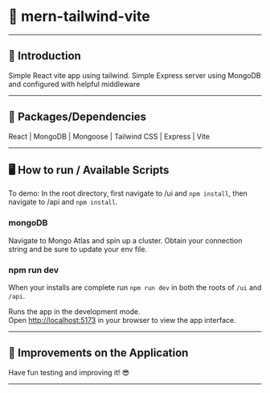 
# 👾 mern-tailwind-vite
---

## 👋  Introduction

Simple React vite app using tailwind. 
Simple Express server using MongoDB and configured with helpful middleware

---

## 💪  Packages/Dependencies

React | MongoDB | Mongoose | Tailwind CSS | Express | Vite

---


## 🖥  How to run / Available Scripts

To demo: In the root directory, first navigate to /ui and `npm install`, then navigate to /api and `npm install`. 

### mongoDB
Navigate to Mongo Atlas and spin up a cluster. Obtain your connection string and be sure to update your env file.

### npm run dev
When your installs are complete run `npm run dev` in both the roots of `/ui` and `/api`. 

Runs the app in the development mode.\
Open [http://localhost:5173](http://localhost:5173) in your browser to view the app interface.


---


## 🔨  Improvements on the Application


Have fun testing and improving it! 😎

---

 
 

